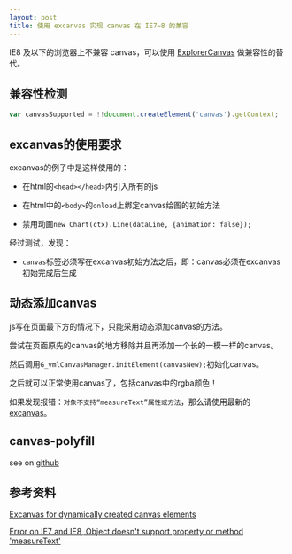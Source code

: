 ```yaml
---
layout: post
title: 使用 excanvas 实现 canvas 在 IE7~8 的兼容
---
```


IE8 及以下的浏览器上不兼容 canvas，可以使用 [ExplorerCanvas](https://code.google.com/p/explorercanvas/) 做兼容性的替代。

## 兼容性检测

```js
var canvasSupported = !!document.createElement('canvas').getContext;
```

## excanvas的使用要求

excanvas的例子中是这样使用的：

- 在html的`<head></head>`内引入所有的js

- 在html中的`<body>`的`onload`上绑定canvas绘图的初始方法

- 禁用动画`new Chart(ctx).Line(dataLine, {animation: false});`

经过测试，发现：

- `canvas`标签必须写在excanvas初始方法之后，即：canvas必须在excanvas初始完成后生成

## 动态添加canvas

js写在页面最下方的情况下，只能采用动态添加canvas的方法。

尝试在页面原先的canvas的地方移除并且再添加一个长的一模一样的canvas。

然后调用`G_vmlCanvasManager.initElement(canvasNew);`初始化canvas。

之后就可以正常使用canvas了，包括canvas中的rgba颜色！

如果发现报错：`对象不支持“measureText”属性或方法`，那么请使用最新的[excanvas](http://explorercanvas.googlecode.com/svn/trunk/excanvas.js)。

## canvas-polyfill

see on [github](http://vivaxy.github.io/courses/fragment/canvas-polyfill/)

## 参考资料

[Excanvas for dynamically created canvas elements](http://stackoverflow.com/questions/1635419/excanvas-for-dynamically-created-canvas-elements)

[Error on IE7 and IE8, Object doesn't support property or method 'measureText'](https://github.com/nnnick/Chart.js/issues/477)
